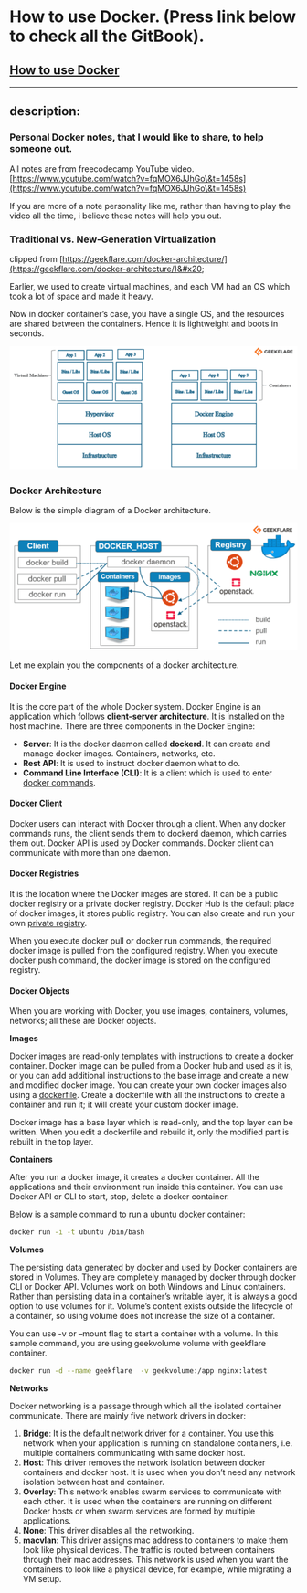 # How to use Docker. (Press link below to check all the GitBook). 

## [How to use Docker](https://geobla.gitbook.io/how-to-use-docker/)

***

## description:

### Personal Docker notes, that I would like to share, to help someone out.

All notes are from freecodecamp YouTube video. [https://www.youtube.com/watch?v=fqMOX6JJhGo\&t=1458s](https://www.youtube.com/watch?v=fqMOX6JJhGo\&t=1458s)

If you are more of a note personality like me, rather than having to play the video all the time, i believe these notes will help you out.

### Traditional vs. New-Generation Virtualization <a href="#h-traditional-vs-new-generation-virtualization" id="h-traditional-vs-new-generation-virtualization"></a>

clipped from [https://geekflare.com/docker-architecture/](https://geekflare.com/docker-architecture/)&#x20;

Earlier, we used to create virtual machines, and each VM had an OS which took a lot of space and made it heavy.

Now in docker container’s case, you have a single OS, and the resources are shared between the containers. Hence it is lightweight and boots in seconds.

![](.gitbook/assets/traditionalVM-vs-docker.png)

### Docker Architecture <a href="#h-docker-architecture" id="h-docker-architecture"></a>

Below is the simple diagram of a Docker architecture.

![](.gitbook/assets/ezgif.com-gif-maker.png)

Let me explain you the components of a docker architecture.

#### Docker Engine <a href="#h-docker-engine" id="h-docker-engine"></a>

It is the core part of the whole Docker system. Docker Engine is an application which follows **client-server architecture**. It is installed on the host machine. There are three components in the Docker Engine:

* **Server**: It is the docker daemon called **dockerd**. It can create and manage docker images. Containers, networks, etc.
* **Rest API**: It is used to instruct docker daemon what to do.
* **Command Line Interface (CLI)**: It is a client which is used to enter [docker commands](https://geekflare.com/docker-commands/).

#### Docker Client <a href="#h-docker-client" id="h-docker-client"></a>

Docker users can interact with Docker through a client. When any docker commands runs, the client sends them to dockerd daemon, which carries them out. Docker API is used by Docker commands. Docker client can communicate with more than one daemon.

#### Docker Registries <a href="#h-docker-registries" id="h-docker-registries"></a>

It is the location where the Docker images are stored. It can be a public docker registry or a private docker registry. Docker Hub is the default place of docker images, it stores public registry. You can also create and run your own [private registry](https://geekflare.com/docker-private-registry-ubuntu/).

When you execute docker pull or docker run commands, the required docker image is pulled from the configured registry. When you execute docker push command, the docker image is stored on the configured registry.

#### Docker Objects <a href="#h-docker-objects" id="h-docker-objects"></a>

When you are working with Docker, you use images, containers, volumes, networks; all these are Docker objects.

**Images**

Docker images are read-only templates with instructions to create a docker container. Docker image can be pulled from a Docker hub and used as it is, or you can add additional instructions to the base image and create a new and modified docker image. You can create your own docker images also using a [dockerfile](https://geekflare.com/dockerfile-tutorial/). Create a dockerfile with all the instructions to create a container and run it; it will create your custom docker image.

Docker image has a base layer which is read-only, and the top layer can be written. When you edit a dockerfile and rebuild it, only the modified part is rebuilt in the top layer.

**Containers**

After you run a docker image, it creates a docker container. All the applications and their environment run inside this container. You can use Docker API or CLI to start, stop, delete a docker container.

Below is a sample command to run a ubuntu docker container:

```bash
docker run -i -t ubuntu /bin/bash
```

**Volumes**

The persisting data generated by docker and used by Docker containers are stored in Volumes. They are completely managed by docker through docker CLI or Docker API. Volumes work on both Windows and Linux containers. Rather than persisting data in a container’s writable layer, it is always a good option to use volumes for it. Volume’s content exists outside the lifecycle of a container, so using volume does not increase the size of a container.

You can use -v or –mount flag to start a container with a volume. In this sample command, you are using geekvolume volume with geekflare container.

```bash
docker run -d --name geekflare  -v geekvolume:/app nginx:latest
```

**Networks**

Docker networking is a passage through which all the isolated container communicate. There are mainly five network drivers in docker:

1. **Bridge**: It is the default network driver for a container. You use this network when your application is running on standalone containers, i.e. multiple containers communicating with same docker host.
2. **Host**: This driver removes the network isolation between docker containers and docker host. It is used when you don’t need any network isolation between host and container.
3. **Overlay**: This network enables swarm services to communicate with each other. It is used when the containers are running on different Docker hosts or when swarm services are formed by multiple applications.
4. **None**: This driver disables all the networking.
5. **macvlan**: This driver assigns mac address to containers to make them look like physical devices. The traffic is routed between containers through their mac addresses. This network is used when you want the containers to look like a physical device, for example, while migrating a VM setup.

